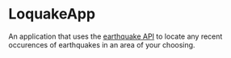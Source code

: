 # LoquakeApp
An application that uses the [earthquake API](earthquake.usgs.gov) to locate any recent occurences of earthquakes in an area of your choosing.